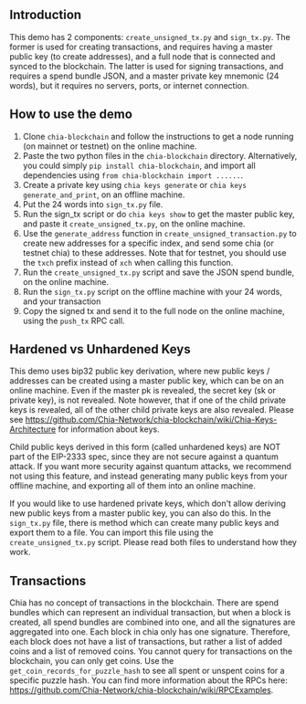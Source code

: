 ## Introduction

This demo has 2 components: `create_unsigned_tx.py` and `sign_tx.py`. The former is used for creating transactions,
and requires having a master public key (to create addresses), and a full node that is connected and synced to the
blockchain. The latter is used for signing transactions, and requires a spend bundle JSON, and a master private key
mnemonic (24 words), but it requires no servers, ports, or internet connection.

## How to use the demo

1. Clone `chia-blockchain` and follow the instructions to get a node running (on mainnet or testnet) on the online machine.
2. Paste the two python files in the `chia-blockchain` directory. Alternatively, you could simply `pip install chia-blockchain`, and import all dependencies using `from chia-blockchain import ......`.
2. Create a private key using `chia keys generate` or `chia keys generate_and_print`, on an offline machine.
3. Put the 24 words into `sign_tx.py` file.
4. Run the sign_tx script or do `chia keys show` to get the master public key, and paste it `create_unsigned_tx.py`, on the online machine.
5. Use the `generate_address` function in `create_unsigned_transaction.py` to create new addresses for a specific index, and send some chia (or testnet chia) to these addresses. Note that for testnet, you should use the `txch` prefix instead of `xch` when calling this function.
6. Run the `create_unsigned_tx.py` script and save the JSON spend bundle, on the online machine.
7. Run the `sign_tx.py` script on the offline machine with your 24 words, and your transaction
8. Copy the signed tx and send it to the full node on the online machine, using the `push_tx` RPC call.

## Hardened vs Unhardened Keys
This demo uses bip32 public key derivation, where new public keys / addresses can be created using a master
public key, which can be on an online machine. Even if the master pk is revealed, the secret key (sk or private key),
is not revealed. Note however, that if one of the child private keys is revealed, all of the other child private keys
are also revealed. Please see https://github.com/Chia-Network/chia-blockchain/wiki/Chia-Keys-Architecture for information
about keys.

Child public keys derived in this form (called unhardened keys) are NOT part of the EIP-2333 spec, since they are not secure against a quantum
attack. If you want more security against quantum attacks, we recommend not using this feature, and instead generating
many public keys from your offline machine, and exporting all of them into an online machine.

If you would like to use hardened private keys, which don't allow deriving new public keys from a master public key,
you can also do this. In the `sign_tx.py` file, there is method which can create many public keys and export them to
a file. You can import this file using the `create_unsigned_tx.py` script. Please read both files to understand how
they work.


## Transactions
Chia has no concept of transactions in the blockchain. There are spend bundles which can represent an individual
transaction, but when a block is created, all spend bundles are combined into one, and all the signatures are 
aggregated into one. Each block in chia only has one signature. Therefore, each block does not have a list
of transactions, but rather a list of added coins and a list of removed coins. You cannot query for transactions on
the blockchain, you can only get coins. Use the `get_coin_records_for_puzzle_hash` to see all spent or unspent
coins for a specific puzzle hash. You can find more information about the RPCs here: https://github.com/Chia-Network/chia-blockchain/wiki/RPCExamples.

